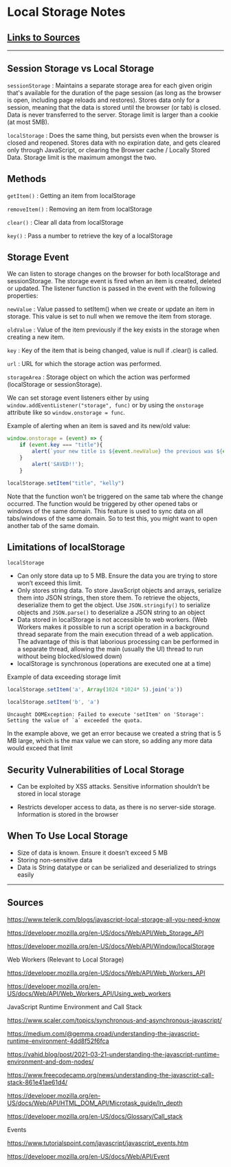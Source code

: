 # Local Storage Notes

## [Links to Sources](#sources)

---

## Session Storage vs Local Storage

`sessionStorage`
: Maintains a separate storage area for each given origin that's available for the duration of the page session (as long as the browser is open, including page reloads and restores).
Stores data only for a session, meaning that the data is stored until the browser (or tab) is closed.
Data is never transferred to the server.
Storage limit is larger than a cookie (at most 5MB).

`localStorage`
: Does the same thing, but persists even when the browser is closed and reopened.
Stores data with no expiration date, and gets cleared only through JavaScript, or clearing the Browser cache / Locally Stored Data.
Storage limit is the maximum amongst the two.

## Methods

`getItem()`
: Getting an item from localStorage

`removeItem()`
: Removing an item from localStorage

`clear()`
: Clear all data from localStorage

`key()`
: Pass a number to retrieve the key of a localStorage

## Storage Event

We can listen to storage changes on the browser for both localStorage and sessionStorage. The storage event is fired when an item is created, deleted or updated. The listener function is passed in the event with the following properties:

`newValue`
: Value passed to setItem() when we create or update an item in storage. This value is set to null when we remove the item from storage.

`oldValue`
: Value of the item previously if the key exists in the storage when creating a new item.

`key`
: Key of the item that is being changed, value is null if .clear() is called.

`url`
: URL for which the storage action was performed.

`storageArea`
: Storage object on which the action was performed (localStorage or sessionStorage).

We can set storage event listeners either by using `window.addEventListener("storage", func)` or by using the `onstorage` attribute like so `window.onstorage = func`.

Example of alerting when an item is saved and its new/old value:

```javascript
window.onstorage = (event) => {
    if (event.key === "title"){
        alert(`your new title is ${event.newValue} the previous was ${event.oldValue}`)
    }
        alert('SAVED!!');
    }

localStorage.setItem("title", "kelly")
```

Note that the function won’t be triggered on the same tab where the change occurred. The function would be triggered by other opened tabs or windows of the same domain. This feature is used to sync data on all tabs/windows of the same domain. So to test this, you might want to open another tab of the same domain.

## Limitations of localStorage

`localStorage`

* Can only store data up to 5 MB. Ensure the data you are trying to store won’t exceed this limit.
* Only stores string data. To store JavaScript objects and arrays, serialize them into JSON strings, then store them. To retrieve the objects, deserialize them to get the object. Use `JSON.stringify()` to serialize objects and `JSON.parse()` to deserialize a JSON string to an object
* Data stored in localStorage is not accessible to web workers. (Web Workers makes it possible to run a script operation in a background thread separate from the main execution thread of a web application. The advantage of this is that laborious processing can be performed in a separate thread, allowing the main (usually the UI) thread to run without being blocked/slowed down)
* localStorage is synchronous (operations are executed one at a time)

Example of data exceeding storage limit

```javascript
localStorage.setItem('a', Array(1024 *1024* 5).join('a'))

localStorage.setItem('b', 'a')
```

```console
Uncaught DOMException: Failed to execute 'setItem' on 'Storage': Setting the value of `a` exceeded the quota.
```

In the example above, we get an error because we created a string that is 5 MB large, which is the max value we can store, so adding any more data would exceed that limit

## Security Vulnerabilities of Local Storage

* Can be exploited by XSS attacks. Sensitive information shouldn’t be stored in local storage

* Restricts developer access to data, as there is no server-side storage. Information is stored in the browser

## When To Use Local Storage

* Size of data is known. Ensure it doesn’t exceed 5 MB
* Storing non-sensitive data
* Data is String datatype or can be serialized and deserialized to strings easily

---

## Sources

<https://www.telerik.com/blogs/javascript-local-storage-all-you-need-know>

<https://developer.mozilla.org/en-US/docs/Web/API/Web_Storage_API>

<https://developer.mozilla.org/en-US/docs/Web/API/Window/localStorage>

Web Workers (Relevant to Local Storage)

<https://developer.mozilla.org/en-US/docs/Web/API/Web_Workers_API>

<https://developer.mozilla.org/en-US/docs/Web/API/Web_Workers_API/Using_web_workers>

JavaScript Runtime Environment and Call Stack

<https://www.scaler.com/topics/synchronous-and-asynchronous-javascript/>

<https://medium.com/@gemma.croad/understanding-the-javascript-runtime-environment-4dd8f52f6fca>

<https://vahid.blog/post/2021-03-21-understanding-the-javascript-runtime-environment-and-dom-nodes/>

<https://www.freecodecamp.org/news/understanding-the-javascript-call-stack-861e41ae61d4/>

<https://developer.mozilla.org/en-US/docs/Web/API/HTML_DOM_API/Microtask_guide/In_depth>

<https://developer.mozilla.org/en-US/docs/Glossary/Call_stack>

Events

<https://www.tutorialspoint.com/javascript/javascript_events.htm>

<https://developer.mozilla.org/en-US/docs/Web/API/Event>
